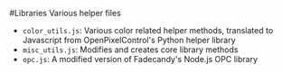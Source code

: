 #Libraries
Various helper files

* `color_utils.js`: Various color related helper methods, translated to Javascript from OpenPixelControl's Python helper library
* `misc_utils.js`: Modifies and creates core library methods
* `opc.js`: A modified version of Fadecandy's Node.js OPC library
